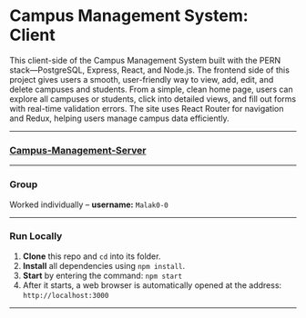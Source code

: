 # Campus Management System: Client

This client-side of the Campus Management System built with the PERN stack—PostgreSQL, Express, React, and Node.js. 
The frontend side of this project gives users a smooth, user-friendly way to view, add, edit, and delete campuses and students. 
From a simple, clean home page, users can explore all campuses or students, click into detailed views, and fill out forms with real-time validation errors.
The site uses React Router for navigation and Redux, helping users manage campus data efficiently.

----------
### [Campus-Management-Server](https://github.com/Malak0-0/Campus-Management-Server.git)


----------
### Group
Worked individually – **username:** `Malak0-0`

----------
### Run Locally
1.	**Clone** this repo and `cd` into its folder. 
2.  **Install** all dependencies using `npm install`.  
3.	**Start** by entering the command: `npm start` 
4.	After it starts, a web browser is automatically opened at the address: `http://localhost:3000`



---
